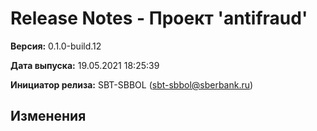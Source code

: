 # Release Notes - Проект 'antifraud'

**Версия:** 0.1.0-build.12

**Дата выпуска:** 19.05.2021 18:25:39

**Инициатор релиза:** SBT-SBBOL (sbt-sbbol@sberbank.ru)

## Изменения
